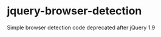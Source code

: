jquery-browser-detection
========================

Simple browser detection code deprecated after jQuery 1.9
